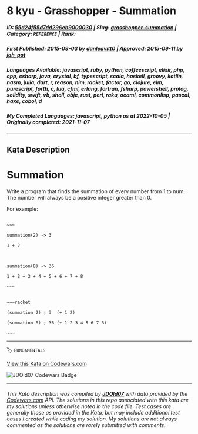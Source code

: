# 8 kyu - Grasshopper - Summation

##### **ID**: [55d24f55d7dd296eb9000030](https://www.codewars.com/kata/55d24f55d7dd296eb9000030) | **Slug**: [grasshopper-summation](https://www.codewars.com/kata/55d24f55d7dd296eb9000030) | **Category**: `REFERENCE` | **Rank**: <span style="color:white">8 kyu</span>

##### **First Published**: 2015-09-03 ***by*** [danleavitt0](https://www.codewars.com/users/danleavitt0) | **Approved**: 2015-09-11 ***by*** [joh_pot](https://www.codewars.com/users/joh_pot)

##### **Languages Available**: javascript, ruby, python, coffeescript, elixir, php, cpp, csharp, java, crystal, bf, typescript, scala, haskell, groovy, kotlin, nasm, julia, dart, r, reason, nim, racket, factor, go, clojure, elm, purescript, forth, c, lua, cfml, erlang, fortran, fsharp, powershell, prolog, solidity, swift, vb, shell, objc, rust, perl, raku, ocaml, commonlisp, pascal, haxe, cobol, d

##### **My Completed Languages**: javascript, python ***as at*** 2022-10-05 | **Originally completed**: 2021-11-07

---

## Kata Description


# Summation



Write a program that finds the summation of every number from 1 to num. The number will always be a positive integer greater than 0.



For example:

```if-not:racket

~~~

summation(2) -> 3

1 + 2



summation(8) -> 36

1 + 2 + 3 + 4 + 5 + 6 + 7 + 8

~~~

```

```if:racket

~~~racket

(summation 2) ; 3  (+ 1 2)

(summation 8) ; 36 (+ 1 2 3 4 5 6 7 8)

~~~

```



---


🏷 `FUNDAMENTALS`


[View this Kata on Codewars.com](https://www.codewars.com/kata/55d24f55d7dd296eb9000030)

![](https://www.codewars.com/users/jdold07/badges/large "JDOld07 Codewars Badge")

---

###### *This Kata description was compiled by [**JDOld07**](https://tpstech.dev) with data provided by the [Codewars.com](https://www.codewars.com) API.  The solutions in this repo associated with this kata are my solutions unless otherwise noted in the code file.  Test cases are generally those as provided in the Kata, but may include additional test cases I created while coding my solution.  My solutions are not always commented as the solutions are rarely submitted with comments.*

